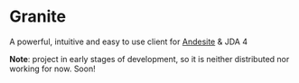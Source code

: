 # Granite

A powerful, intuitive and easy to use client for [Andesite](https://github.com/natanbc/andesite-node) & JDA 4

**Note**: project in early stages of development, so it is neither distributed nor working for now. Soon!
